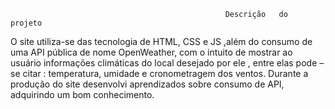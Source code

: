                                                     Descrição   do  projeto
 
O site utiliza-se  das tecnologia de HTML, CSS e JS ,além do consumo de uma API  pública de nome  OpenWeather, 
com o  intuito  de mostrar ao usuário  informações  climáticas  do local desejado por ele , entre elas pode –se citar : temperatura,
umidade e cronometragem dos ventos.  Durante a produção  do site desenvolvi  aprendizados sobre  consumo de API, adquirindo  um bom conhecimento. 
